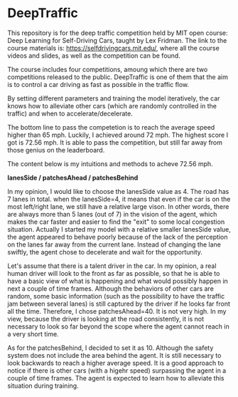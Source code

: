 # DeepTraffic
This repository is for the deep traffic competition held by MIT open course: Deep Learning for Self-Driving Cars, taught by Lex Fridman.
The link to the course materials is: https://selfdrivingcars.mit.edu/, where all the course videos and slides, as well as the competition can be found.

The course includes four competitions, amoung which there are two competitions released to the public. DeepTraffic is one of them that the aim is to control a car driving as fast as possible in the traffic flow.

By setting different parameters and training the model iteratively, the car knows how to alleviate other cars (which are randomly controlled in the traffic) and when to accelerate/decelerate.

The bottom line to pass the competetion is to reach the average speed higher than 65 mph. Luckily, I achieved around 72 mph. The highest score I got is 72.56 mph. It is able to pass the competition, but still far away from those genius on the leaderboard.

The content below is my intuitions and methods to acheve 72.56 mph.

**lanesSide / patchesAhead / patchesBehind** 

In my opinion, I would like to choose the lanesSide value as 4. The road has 7 lanes in total. when the lanesSide=4, it means that even if the car is on the most left/right lane, we still have a relative large vison. In other words, there are always more than 5 lanes (out of 7) in the vision of the agent, which makes the car faster and easier to find the "exit" to some local congestion situation. Actually I started my model with a relative smaller lanesSide value, the agent appeared to behave poorly because of the lack of the perception on the lanes far away from the current lane. Instead of changing the lane swiftly, the agent chose to decelerate and wait for the opportunity.

Let's assume that there is a talent driver in the car. In my opinion, a real human driver will look to the front as far as possible, so that he is able to have a basic view of what is happening and what would possibly happen in next a couple of time frames. Although the behaviors of other cars are random, some basic information (such as the possibility to have the traffic jam between several lanes) is still captured by the driver if he looks far front all the time. Therefore, I chose patchesAhead=40. It is not very high. In my view, because the driver is looking at the road consistently, it is not necessary to look so far beyond the scope where the agent cannot reach in a very short time.

As for the patchesBehind, I decided to set it as 10. Although the safety system does not include the area behind the agent. It is still necessary to look backwards to reach a higher average speed. It is a good approach to notice if there is other cars (with a higehr speed) surpassing the agent in a couple of time frames. The agent is expected to learn how to alleviate this situation during training.

